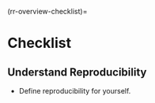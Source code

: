 (rr-overview-checklist)=
# Checklist

## Understand Reproducibility
- Define reproducibility for yourself.